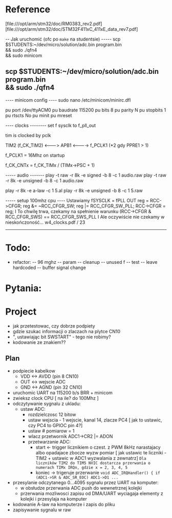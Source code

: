 # Reference 
[file:///opt/arm/stm32/doc/RM0383_rev2.pdf]
[file:///opt/arm/stm32/doc/STM32F411xC_411xE_data_rev7.pdf]

-- Jak uruchomić (ofc po `make` na studentsie) -----
scp $STUDENTS:~/dev/micro/solution/adc.bin program.bin \
&& sudo ./qfn4 \
&& sudo minicom

scp $STUDENTS:~/dev/micro/solution/adc.bin program.bin \
&& sudo ./qfn4
----------------------

---- minicom config ---- 
sudo nano /etc/minicom/minirc.dfl

pu port		/dev/ttyACM0
pu baudrate	115200
pu bits		8
pu parity	N
pu stopbits	1
pu rtscts	No
pu minit
pu mreset

---- clocks --------
set f sysclk to f_pll_out

tim is clocked by pclk

TIM2 (f_CK_TIM2) <---> APB1 <----> f_PCLK1 (*2 gdy PPRE1 > 1)

f_PCLK1 = 16Mhz on startup

f_CK_CNTx = f_CK_TIMx / (TIMx->PSC + 1) 

----- audio -------
play -t raw -r 8k -e signed -b 8 -c 1 audio.raw
play -t raw -r 8k -e unsigned -b 8 -c 1 audio.raw

play -r 8k -e a-law -c 1 5.al
play -r 8k -e unsigned -b 8 -c 1 5.raw

----- setup 100mhz cpu ----
Ustawiamy fSYSCLK = fPLL OUT
reg = RCC->CFGR;
reg &= ~RCC_CFGR_SW;
reg |= RCC_CFGR_SW_PLL;
RCC->CFGR = reg;
I To chwilę trwa, czekamy na spełnienie warunku
(RCC->CFGR & RCC_CFGR_SWS) == RCC_CFGR_SWS_PLL
I Ale oczywiście nie czekamy w nieskończoność... 
w4_clocks.pdf / 23


----------------------------

# Todo: 
- refactor: 
-- 96 mghz
-- param 
-- cleanup 
-- unused f
-- test
-- leave hardcoded
-- buffer signal change

# Pytania: 



# Project 
- jak przetestowac, czy dobrze podpiety
- gdzie szukac informacji o zlaczach na plytce CN10
- ", ustawiając bit SWSTART" - tego nie robimy? 
- kodowanie ze znakiem?? 

## Plan 
- podpiecie kabelkow
    - VDD <-> AVDD (pin 8 CN10)
    - OUT <-> wejscie ADC
    - GND <-> AGND (pin 32 CN10)
- uruchomic UART na 115200 b/s BRR + minicom
- zwieksz clock CPU [ na ile? do 100Mhz ]
- odczytywanie sygnalu z ukladu:
    - ustaw ADC: 
        - rozdzielczosc 12 bitow 
        - ustaw wejscia - 1 wejscie, kanal 14, zlacze PC4 [ jak to ustawic, czy PC4 to GPIOC pin 4?] 
        - ustaw # pomiarow = 1
        - wlacz przetwornik ADC1->CR2 |= ADON
        - przetwarzanie ADC: 
            - start <- trigger licznikiem o czest. z PWM 8kHz narastajacy albo opadajace zbocze wyzw pomiar 
                       [ jak ustawic te liczniki - TIM2 + ustawic w ADC1 wyzwalania z zewnatrz]
                        `Dla liczników TIM2 do TIM5 NVIC dostarcza przerwania o numerach TIMx IRQn, gdzie x = 2, 3, 4, 5`
            - koniec -> trigeruje przerwanie `void ADC_IRQHandler() { if (ADC1->SR & ADC_SR_EOC) ADC1->D1 ... `
- przesylanie odczytanego 0...4095 sygnalu przez UART na komputer:
    - w obsłudze przerwania ADC push do wewnetrznej kolejki
    - przerwania mozliwosci zapisu od DMA/UART wyciagaja elementy z kolejki i przesylaja na komputer
- kodowanie A-law na komputerze i zapis do pliku 
- zapisywanie sygnalu w raw
